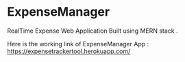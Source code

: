 # ExpenseManager
RealTime Expense Web Application Built using MERN stack .

Here is the working link of ExpenseManager App : https://expensetrackertool.herokuapp.com/
